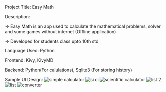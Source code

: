 Project Title: Easy Math


Description:

  -> Easy Math is an app used to calculate the mathematical problems, solver and some games without internet (Offline application)
  
  -> Developed for students class upto 10th std
  
  
Language Used: Python


Frontend: Kivy, KivyMD


Backend: Python(For calulations), Sqlite3 (For storing history) 



Sample UI Design: 
![simple calculator](https://github.com/user-attachments/assets/3264615e-001e-42ff-83ff-c5276bd0607f)
![si ci](https://github.com/user-attachments/assets/53b91b23-8ce2-4331-b6f2-a5c2415c4c15)
![scientific calculator](https://github.com/user-attachments/assets/f2fc863e-dda9-4d0b-865b-0f20bce4fa34)
![list 2](https://github.com/user-attachments/assets/def01e07-c6a9-4d1d-b225-efe40a50c4be)
![list](https://github.com/user-attachments/assets/24c5746f-add5-4b2d-a636-7f03aa1e3ced)
![converter](https://github.com/user-attachments/assets/a87edd1b-88b4-4efe-a29a-4c1375868bc2)

